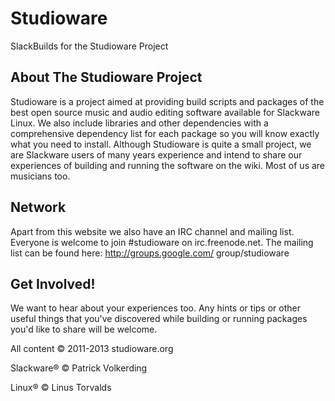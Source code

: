 Studioware
==========

SlackBuilds for the Studioware Project

About The Studioware Project
----------------------------

Studioware is a project aimed at providing build scripts and packages of the best open source music and audio editing software available for Slackware Linux.
We also include libraries and other dependencies with a comprehensive dependency list for each package so you will know exactly what you need to install.
Although Studioware is quite a small project, we are Slackware users of many years experience and intend to share our experiences of building and running the software on the wiki. Most of us   are musicians too.

Network
-------

Apart from this website we also have an IRC channel and mailing list. Everyone is welcome to join #studioware on irc.freenode.net. The mailing list can be found here: http://groups.google.com/ group/studioware

Get Involved!
-------------

We want to hear about your experiences too. Any hints or tips or other useful things that you've discovered while building or running packages you'd like to share will be welcome.


All content © 2011-2013 studioware.org

Slackware® © Patrick Volkerding

Linux® © Linus Torvalds
